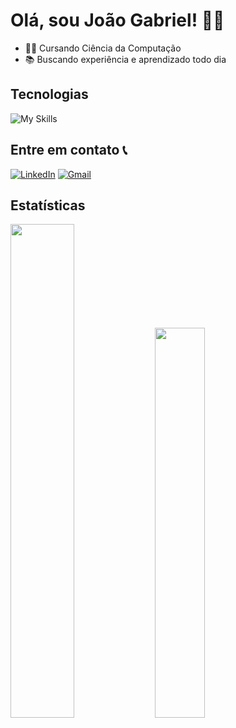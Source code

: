 # Olá, sou João Gabriel! 👩‍💻

- 👨‍🎓 Cursando Ciência da Computação
- 📚 Buscando experiência e aprendizado todo dia

## Tecnologias

![My Skills](https://skillicons.dev/icons?i=js,jquery,nodejs,react,php,laravel,mysql,git)

## Entre em contato 📞

[![LinkedIn](https://img.shields.io/badge/LinkedIn-0077B5?style=for-the-badge&logo=linkedin&logoColor=white)](https://linkedin.com/in/joao-gabriel-p)
[![Gmail](https://img.shields.io/badge/Gmail-D14836?style=for-the-badge&logo=gmail&logoColor=white)]([joaogpagnussati@gmail.com](https://mail.google.com/mail/u/0/#sent?compose=DmwnWrRvwLqFkZQTfdnXDlcnXpbPpzSwxgKWfvQCkJKpRLgGZTfXxgbRzHXVMTKqLGzHDgJmwtjQ))

## Estatísticas

<div display="flex" >
  <img width=45% src="https://github-readme-stats.vercel.app/api?username=Pagnussati&theme=dracula&show_icons=true&icon_color=6fc4e2"/>
  <img width=40% src="https://github-readme-stats-git-masterrstaa-rickstaa.vercel.app/api/top-langs/?username=Pagnussati&layout=compact&bg_color=282A36&title_color=dd6387&text_color=FFF"/>
</div>
